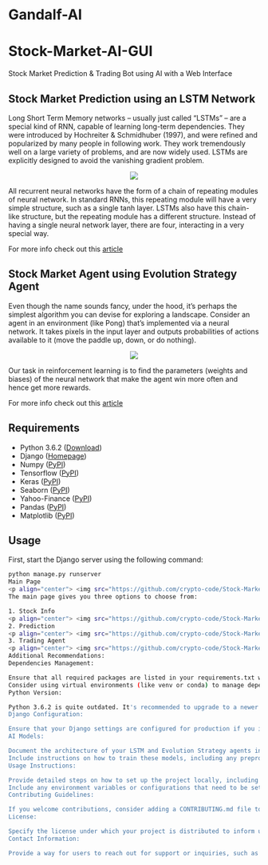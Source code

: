 # Gandalf-AI


# Stock-Market-AI-GUI
Stock Market Prediction &amp; Trading Bot using AI with a Web Interface

## Stock Market Prediction using an LSTM Network
Long Short Term Memory networks – usually just called “LSTMs” – are a special kind of RNN, capable of learning long-term dependencies. They were introduced by Hochreiter & Schmidhuber (1997), and were refined and popularized by many people in following work. They work tremendously well on a large variety of problems, and are now widely used. LSTMs are explicitly designed to avoid the vanishing gradient problem. 

<p align="center">
<img src="https://github.com/crypto-code/Stock-Market-AI-GUI/blob/master/assets/lstm_model.png" align="middle" />  
</p>

All recurrent neural networks have the form of a chain of repeating modules of neural network. In standard RNNs, this repeating module will have a very simple structure, such as a single tanh layer. LSTMs also have this chain-like structure, but the repeating module has a different structure. Instead of having a single neural network layer, there are four, interacting in a very special way.

For more info check out this [article](https://colah.github.io/posts/2015-08-Understanding-LSTMs/)

## Stock Market Agent using Evolution Strategy Agent

Even though the name sounds fancy, under the hood, it’s perhaps the simplest algorithm you can devise for exploring a landscape. Consider an agent in an environment (like Pong) that’s implemented via a neural network. It takes pixels in the input layer and outputs probabilities of actions available to it (move the paddle up, down, or do nothing).

<p align="center">
<img src="https://github.com/crypto-code/Stock-Market-AI-GUI/blob/master/assets/evolve_agent.png" align="middle" />  
</p>

Our task in reinforcement learning is to find the parameters (weights and biases) of the neural network that make the agent win more often and hence get more rewards. 

For more info check out this [article](https://towardsdatascience.com/reinforcement-learning-without-gradients-evolving-agents-using-genetic-algorithms-8685817d84f)

## Requirements
* Python 3.6.2 ([Download](https://www.python.org/downloads/release/python-362/))
* Django ([Homepage](https://www.djangoproject.com/))
* Numpy ([PyPI](https://pypi.org/project/numpy/))
* Tensorflow ([PyPI](https://pypi.org/project/tensorflow/))
* Keras ([PyPI](https://pypi.org/project/Keras/))
* Seaborn ([PyPI](https://pypi.org/project/seaborn/))
* Yahoo-Finance ([PyPI](https://pypi.org/project/yahoo-finance/))
* Pandas ([PyPI](https://pypi.org/project/pandas/))
* Matplotlib ([PyPI](https://pypi.org/project/matplotlib/))

## Usage

First, start the Django server using the following command:
```bash
python manage.py runserver
Main Page
<p align="center"> <img src="https://github.com/crypto-code/Stock-Market-AI-GUI/blob/master/assets/Main.PNG" align="middle" /> </p>
The main page gives you three options to choose from:

1. Stock Info
<p align="center"> <img src="https://github.com/crypto-code/Stock-Market-AI-GUI/blob/master/assets/Info.PNG" align="middle" /> </p> Just input the symbol of the stock and the duration for which to get the data. The data is fetched using the yahoo-finance library and graphed using matplotlib and mpld3. <p align="center"> <img src="https://github.com/crypto-code/Stock-Market-AI-GUI/blob/master/assets/Info-done.png" align="middle" /> </p> The details are shown in a table, and the closing prices are graphed. Hovering your mouse over the points will display a tooltip with the date and the closing price for that day.
2. Prediction
<p align="center"> <img src="https://github.com/crypto-code/Stock-Market-AI-GUI/blob/master/assets/Prediction.png" align="middle" /> </p> For the prediction, you need to input the symbol for the stock, the period of data to train with, the number of simulations to run, and the number of future days to predict. <p align="center"> <img src="https://github.com/crypto-code/Stock-Market-AI-GUI/blob/master/assets/Prediction-done.png" align="middle" /> </p> The closing prices of the simulations that are deemed acceptable are graphed using matplotlib and mpld3. Hovering your mouse over the points will display a tooltip with the date and the closing price for that day.
3. Trading Agent
<p align="center"> <img src="https://github.com/crypto-code/Stock-Market-AI-GUI/blob/master/assets/Agent.png" align="middle" /> </p> For the trading agent, you need to input the symbol for the stock, the period of data to trade on, the initial fund, and the number of days to skip between selling or buying. <p align="center"> <img src="https://github.com/crypto-code/Stock-Market-AI-GUI/blob/master/assets/Agent-done.png" align="middle" /> </p> The closing prices are graphed, and the selling and buying days are marked with their respective markers using matplotlib and mpld3. Hovering your mouse over the marker will display the date and the action taken on that day. ```
Additional Recommendations:
Dependencies Management:

Ensure that all required packages are listed in your requirements.txt with the correct versions to maintain consistency across different environments.
Consider using virtual environments (like venv or conda) to manage dependencies effectively.
Python Version:

Python 3.6.2 is quite outdated. It's recommended to upgrade to a newer version (e.g., Python 3.8 or later) to benefit from improved features and security updates.
Django Configuration:

Ensure that your Django settings are configured for production if you intend to deploy the application. This includes settings for security, allowed hosts, database configurations, etc.
AI Models:

Document the architecture of your LSTM and Evolution Strategy agents in more detail if possible.
Include instructions on how to train these models, including any preprocessing steps required.
Usage Instructions:

Provide detailed steps on how to set up the project locally, including cloning the repository, setting up the environment, installing dependencies, and running migrations if necessary.
Include any environment variables or configurations that need to be set.
Contributing Guidelines:

If you welcome contributions, consider adding a CONTRIBUTING.md file to guide contributors on how to submit issues or pull requests.
License:

Specify the license under which your project is distributed to inform users and contributors of their rights and responsibilities.
Contact Information:

Provide a way for users to reach out for support or inquiries, such as an email address or a link to a discussion forum.

